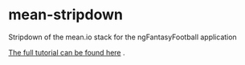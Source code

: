 mean-stripdown
==============

Stripdown of the mean.io stack for the ngFantasyFootball application

[The full tutorial can be found here](http://www.thinkster.io/pick/521e8672e2a3b28f98000314/angularjs-tutorial-learn-to-build-modern-web-apps#item-521e87e9e2a3b21e01000327)
.
